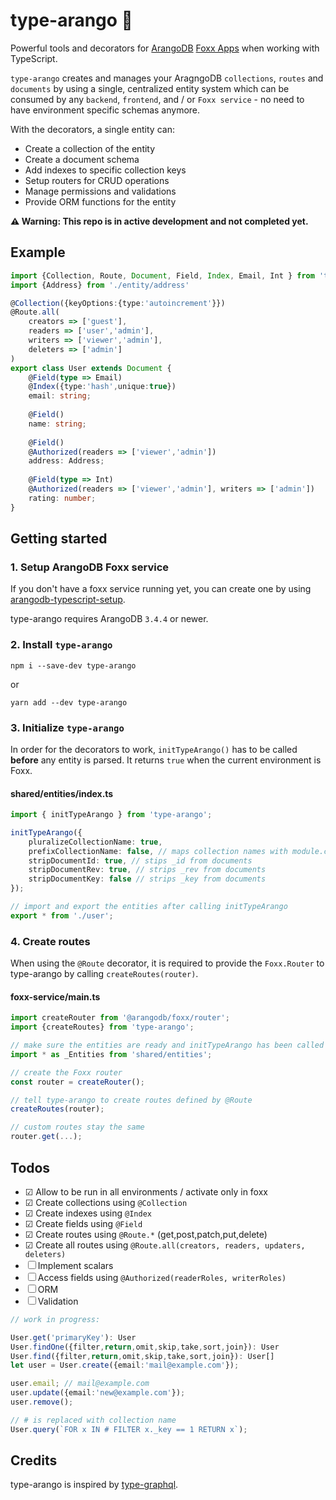 # type-arango 🥑

Powerful tools and decorators for [ArangoDB](https://www.arangodb.com) [Foxx Apps](https://docs.arangodb.com/3.4/Manual/Foxx/) when working with TypeScript.

`type-arango` creates and manages your AragngoDB `collections`, `routes` and `documents` by using a single, centralized entity system which can be consumed by any `backend`, `frontend`, and / or `Foxx service` - no need to have environment specific schemas anymore.

With the decorators, a single entity can:
- Create a collection of the entity
- Create a document schema
- Add indexes to specific collection keys
- Setup routers for CRUD operations
- Manage permissions and validations
- Provide ORM functions for the entity

**⚠ Warning: This repo is in active development and not completed yet.**

## Example

```ts
import {Collection, Route, Document, Field, Index, Email, Int } from 'type-arango'
import {Address} from './entity/address'

@Collection({keyOptions:{type:'autoincrement'}})
@Route.all(
    creators => ['guest'],
    readers => ['user','admin'],
    writers => ['viewer','admin'],
    deleters => ['admin']
)
export class User extends Document {
    @Field(type => Email)
    @Index({type:'hash',unique:true})
    email: string;
    
    @Field()
    name: string;
    
    @Field()
    @Authorized(readers => ['viewer','admin'])
    address: Address;
    
    @Field(type => Int)
    @Authorized(readers => ['viewer','admin'], writers => ['admin'])
    rating: number;
}
```


## Getting started
### 1. Setup ArangoDB Foxx service
If you don't have a foxx service running yet, you can create one by using [arangodb-typescript-setup](https://github.com/RienNeVaPlus/arangodb-typescript-setup).

type-arango requires ArangoDB `3.4.4` or newer.

### 2. Install `type-arango`
```
npm i --save-dev type-arango
```
or
```
yarn add --dev type-arango
```


### 3. Initialize `type-arango`

In order for the decorators to work, `initTypeArango()` has to be called **before** any entity is parsed. It returns `true` when the current environment is Foxx.

#### shared/entities/index.ts
```ts
import { initTypeArango } from 'type-arango';

initTypeArango({
	pluralizeCollectionName: true,
	prefixCollectionName: false, // maps collection names with module.context.collectionName
	stripDocumentId: true, // stips _id from documents
	stripDocumentRev: true, // strips _rev from documents
	stripDocumentKey: false // strips _key from documents
});

// import and export the entities after calling initTypeArango
export * from './user';
```

### 4. Create routes
When using the `@Route` decorator, it is required to provide the `Foxx.Router` to type-arango by calling `createRoutes(router)`.

#### foxx-service/main.ts
```ts
import createRouter from '@arangodb/foxx/router';
import {createRoutes} from 'type-arango';

// make sure the entities are ready and initTypeArango has been called
import * as _Entities from 'shared/entities';

// create the Foxx router
const router = createRouter();

// tell type-arango to create routes defined by @Route
createRoutes(router);

// custom routes stay the same
router.get(...);
```

## Todos

- ☑ Allow to be run in all environments / activate only in foxx
- ☑ Create collections using `@Collection`
- ☑ Create indexes using `@Index`
- ☑ Create fields using `@Field`
- ☑ Create routes using `@Route.*` (get,post,patch,put,delete)
- ☑ Create all routes using `@Route.all(creators, readers, updaters, deleters)`
- ☐ Implement scalars
- ☐ Access fields using `@Authorized(readerRoles, writerRoles)`
- ☐ ORM
- ☐ Validation

```ts
// work in progress:

User.get('primaryKey'): User
User.findOne({filter,return,omit,skip,take,sort,join}): User
User.find({filter,return,omit,skip,take,sort,join}): User[]
let user = User.create({email:'mail@example.com'});

user.email; // mail@example.com
user.update({email:'new@example.com'});
user.remove();

// # is replaced with collection name
User.query(`FOR x IN # FILTER x._key == 1 RETURN x`);
```

## Credits
type-arango is inspired by [type-graphql](https://github.com/19majkel94/type-graphql).